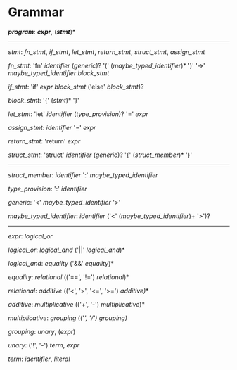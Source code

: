 # Grammar


**_program_**: **_expr_**, (**_stmt_**)*

---

_stmt_: _fn_stmt_, _if_stmt_, _let_stmt_, _return_stmt_, _struct_stmt_, _assign_stmt_

_fn_stmt_: 'fn' _identifier_ (_generic_)? '(' (_maybe_typed_identifier_)* ')' '->' _maybe_typed_identifier_ _block_stmt_

_if_stmt_: 'if' _expr_ _block_stmt_ ('else' _block_stmt_)?

_block_stmt_: '{' (_stmt_)* '}'

_let_stmt_: 'let' _identifier_ (_type_provision_)? '=' _expr_

_assign_stmt_: _identifier_ '=' _expr_

_return_stmt_: 'return' _expr_

_struct_stmt_: 'struct' _identifier_ (_generic_)? '{' (_struct_member_)* '}'

---

_struct_member_: _identifier_ ':' _maybe_typed_identifier_

_type_provision_: ':' _identifier_

_generic_: '<' _maybe_typed_identifier_ '>'

_maybe_typed_identifier_: _identifier_ ('<' (_maybe_typed_identifier_)+ '>')?

---

_expr_: _logical_or_

_logical_or_: _logical_and_ ('||' _logical_and_)*

_logical_and_: _equality_ ('&&' _equality_)*

_equality_: _relational_ (('==', '!=') _relational_)*

_relational_: _additive_ (('<', '>', '<=', '>=') _additive)_*

_additive_: _multiplicative_ (('+', '-') _multiplicative_)*

_multiplicative_: _grouping_ (('*', '/') _grouping_)*

_grouping_: _unary_, (_expr_)

_unary_: ('!', '-') _term_, _expr_

_term_: _identifier_, _literal_